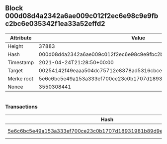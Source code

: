 ## Block 000d08d4a2342a6ae009c012f2ec6e98c9e9fbc2bc6e035342f1ea33a52effd2

Attribute | Value
--- | ---
Height | 37883
Hash | 000d08d4a2342a6ae009c012f2ec6e98c9e9fbc2bc6e035342f1ea33a52effd2
Timestamp | 2021-04-24T21:28:50+00:00
Target | 00254142f49eaaa504dc75712e8378ad5316cbcead634704b3734b6271167cc4
Merke root | 5e6c6bc5e49a153a333ef700ce23c0b1707d18931981b89d9e757434a25c54e1
Nonce | 3550308441

```

```

### Transactions

Hash | Amount
--- | ---
[5e6c6bc5e49a153a333ef700ce23c0b1707d18931981b89d9e757434a25c54e1](5e6c6bc5e49a153a333ef700ce23c0b1707d18931981b89d9e757434a25c54e1.md) | 10.00000000 SKEPTI 
